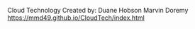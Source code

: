 Cloud Technology
Created by:
Duane Hobson
Marvin Doremy
https://mmd49.github.io/CloudTech/index.html